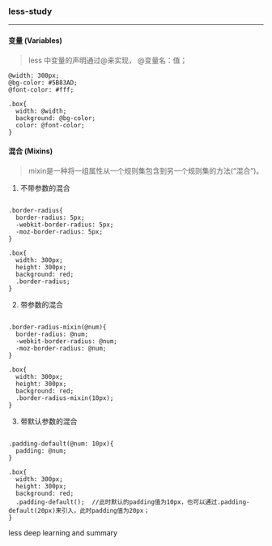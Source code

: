 ### less-study
--------

#### 变量 (Variables)

> less 中变量的声明通过@来实现， @变量名：值；

```
@width: 300px;
@bg-color: #5B83AD;
@font-color: #fff;

.box{
  width: @width;
  background: @bg-color;
  color: @font-color;
}

```

#### 混合 (Mixins)

> mixin是一种将一组属性从一个规则集包含到另一个规则集的方法(“混合”)。

1. 不带参数的混合

```

.border-radius{
  border-radius: 5px;
  -webkit-border-radius: 5px;
  -moz-border-radius: 5px;
}

.box{
  width: 300px;
  height: 300px;
  background: red;
  .border-radius;
}

```

2. 带参数的混合

```

.border-radius-mixin(@num){
  border-radius: @num;
  -webkit-border-radius: @num;
  -moz-border-radius: @num;
}

.box{
  width: 300px;
  height: 300px;
  background: red;
  .border-radius-mixin(10px);
}

```

3. 带默认参数的混合

```

.padding-default(@num: 10px){
  padding: @num;
}

.box{
  width: 300px;
  height: 300px;
  background: red;
  .padding-default();  //此时默认的padding值为10px，也可以通过.padding-default(20px)来引入，此时padding值为20px；
}

```


less deep learning and summary

